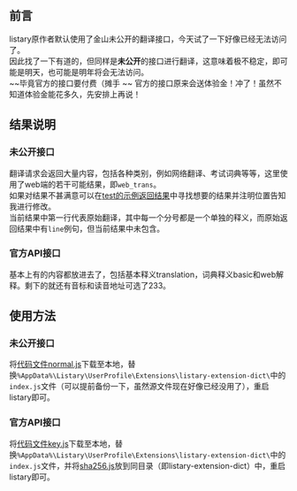 ## 前言
listary原作者默认使用了金山未公开的翻译接口，今天试了一下好像已经无法访问了。  
因此找了一下有道的，但同样是**未公开**的接口进行翻译，这意味着极不稳定，即可能是明天，也可能是明年将会无法访问。  
~~毕竟官方的接口要付费（摊手 ~~
官方的接口原来会送体验金！冲了！虽然不知道体验金能花多久，先安排上再说！


## 结果说明
### 未公开接口
翻译请求会返回大量内容，包括各种类别，例如网络翻译、考试词典等等，这里使用了web端的若干可能结果，即`web_trans`。  
如果对结果不甚满意可以在[test的示例返回结果](./test.json)中寻找想要的结果并注明位置告知我进行修改。  
当前结果中第一行代表原始翻译，其中每一个分号都是一个单独的释义，而原始返回结果中有`line`例句，但当前结果中未包含。

### 官方API接口
基本上有的内容都放进去了，包括基本释义translation，词典释义basic和web解释。剩下的就还有音标和读音地址可选了233。

## 使用方法
### 未公开接口
将[代码文件normal.js](normal.js)下载至本地，替换`%AppData%\Listary\UserProfile\Extensions\listary-extension-dict\`中的`index.js`文件（可以提前备份一下，虽然源文件现在好像已经没用了），重启listary即可。  

### 官方API接口
将[代码文件key.js](key.js)下载至本地，替换`%AppData%\Listary\UserProfile\Extensions\listary-extension-dict\`中的`index.js`文件，并将[sha256.js](sha256.js)放到同目录（即listary-extension-dict）中，重启listary即可。